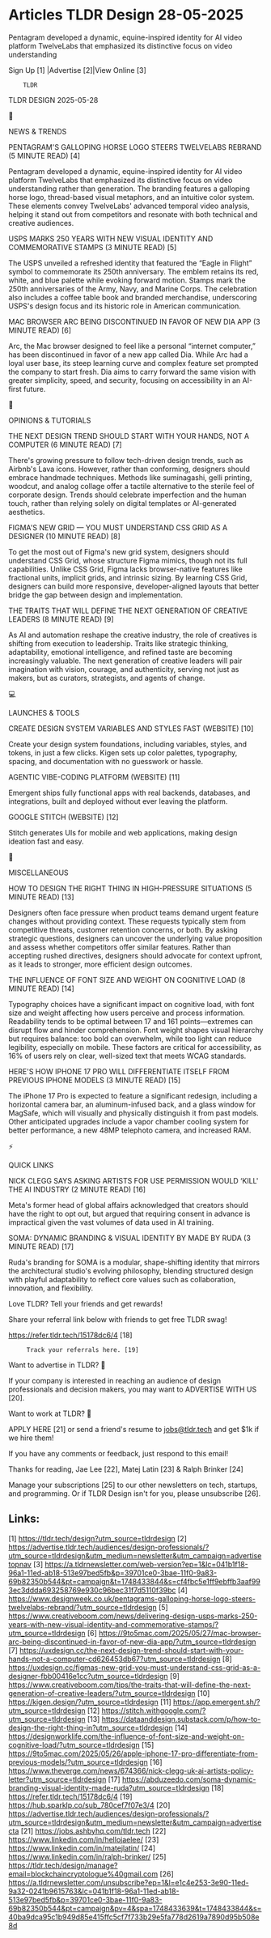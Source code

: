 # Articles TLDR Design 28-05-2025

Pentagram developed a dynamic, equine-inspired identity for AI video
platform TwelveLabs that emphasized its distinctive focus on video
understanding ‌ ‌ ‌ ‌ ‌ ‌ ‌ ‌ ‌ ‌ ‌ ‌ ‌ ‌ ‌ ‌ ‌ ‌ ‌ ‌ ‌ ‌ ‌ ‌ ‌ ‌  ‌ ‌ ‌ ‌ ‌ ‌ ‌ ‌ ‌ ‌ ‌ ‌ ‌ ‌ ‌ ‌ ‌ ‌ ‌ ‌ ‌ ‌ ‌ ‌ ‌ ‌ 


 Sign Up [1] |Advertise [2]|View Online [3] 

		TLDR 

TLDR DESIGN 2025-05-28

📱 

NEWS & TRENDS

 PENTAGRAM'S GALLOPING HORSE LOGO STEERS TWELVELABS REBRAND (5 MINUTE
READ) [4] 

 Pentagram developed a dynamic, equine-inspired identity for AI video
platform TwelveLabs that emphasized its distinctive focus on video
understanding rather than generation. The branding features a
galloping horse logo, thread-based visual metaphors, and an intuitive
color system. These elements convey TwelveLabs' advanced temporal
video analysis, helping it stand out from competitors and resonate
with both technical and creative audiences. 

 USPS MARKS 250 YEARS WITH NEW VISUAL IDENTITY AND COMMEMORATIVE
STAMPS (3 MINUTE READ) [5] 

 The USPS unveiled a refreshed identity that featured the “Eagle in
Flight” symbol to commemorate its 250th anniversary. The emblem
retains its red, white, and blue palette while evoking forward motion.
Stamps mark the 250th anniversaries of the Army, Navy, and Marine
Corps. The celebration also includes a coffee table book and branded
merchandise, underscoring USPS's design focus and its historic role in
American communication. 

 MAC BROWSER ARC BEING DISCONTINUED IN FAVOR OF NEW DIA APP (3 MINUTE
READ) [6] 

 Arc, the Mac browser designed to feel like a personal “internet
computer,” has been discontinued in favor of a new app called Dia.
While Arc had a loyal user base, its steep learning curve and complex
feature set prompted the company to start fresh. Dia aims to carry
forward the same vision with greater simplicity, speed, and security,
focusing on accessibility in an AI-first future. 

🚀 

OPINIONS & TUTORIALS

 THE NEXT DESIGN TREND SHOULD START WITH YOUR HANDS, NOT A COMPUTER (6
MINUTE READ) [7] 

 There's growing pressure to follow tech-driven design trends, such as
Airbnb's Lava icons. However, rather than conforming, designers should
embrace handmade techniques. Methods like suminagashi, gelli printing,
woodcut, and analog collage offer a tactile alternative to the sterile
feel of corporate design. Trends should celebrate imperfection and the
human touch, rather than relying solely on digital templates or
AI-generated aesthetics. 

 FIGMA'S NEW GRID — YOU MUST UNDERSTAND CSS GRID AS A DESIGNER (10
MINUTE READ) [8] 

 To get the most out of Figma's new grid system, designers should
understand CSS Grid, whose structure Figma mimics, though not its full
capabilities. Unlike CSS Grid, Figma lacks browser-native features
like fractional units, implicit grids, and intrinsic sizing. By
learning CSS Grid, designers can build more responsive,
developer-aligned layouts that better bridge the gap between design
and implementation. 

 THE TRAITS THAT WILL DEFINE THE NEXT GENERATION OF CREATIVE LEADERS
(8 MINUTE READ) [9] 

 As AI and automation reshape the creative industry, the role of
creatives is shifting from execution to leadership. Traits like
strategic thinking, adaptability, emotional intelligence, and refined
taste are becoming increasingly valuable. The next generation of
creative leaders will pair imagination with vision, courage, and
authenticity, serving not just as makers, but as curators,
strategists, and agents of change. 

💻 

LAUNCHES & TOOLS

 CREATE DESIGN SYSTEM VARIABLES AND STYLES FAST (WEBSITE) [10] 

 Create your design system foundations, including variables, styles,
and tokens, in just a few clicks. Kigen sets up color palettes,
typography, spacing, and documentation with no guesswork or hassle. 

 AGENTIC VIBE-CODING PLATFORM (WEBSITE) [11] 

 Emergent ships fully functional apps with real backends, databases,
and integrations, built and deployed without ever leaving the
platform. 

 GOOGLE STITCH (WEBSITE) [12] 

 Stitch generates UIs for mobile and web applications, making design
ideation fast and easy. 

🎁 

MISCELLANEOUS

 HOW TO DESIGN THE RIGHT THING IN HIGH-PRESSURE SITUATIONS (5 MINUTE
READ) [13] 

 Designers often face pressure when product teams demand urgent
feature changes without providing context. These requests typically
stem from competitive threats, customer retention concerns, or both.
By asking strategic questions, designers can uncover the underlying
value proposition and assess whether competitors offer similar
features. Rather than accepting rushed directives, designers should
advocate for context upfront, as it leads to stronger, more efficient
design outcomes. 

 THE INFLUENCE OF FONT SIZE AND WEIGHT ON COGNITIVE LOAD (8 MINUTE
READ) [14] 

 Typography choices have a significant impact on cognitive load, with
font size and weight affecting how users perceive and process
information. Readability tends to be optimal between 17 and 161
points—extremes can disrupt flow and hinder comprehension. Font
weight shapes visual hierarchy but requires balance: too bold can
overwhelm, while too light can reduce legibility, especially on
mobile. These factors are critical for accessibility, as 16% of users
rely on clear, well-sized text that meets WCAG standards. 

 HERE'S HOW IPHONE 17 PRO WILL DIFFERENTIATE ITSELF FROM PREVIOUS
IPHONE MODELS (3 MINUTE READ) [15] 

 The iPhone 17 Pro is expected to feature a significant redesign,
including a horizontal camera bar, an aluminum-infused back, and a
glass window for MagSafe, which will visually and physically
distinguish it from past models. Other anticipated upgrades include a
vapor chamber cooling system for better performance, a new 48MP
telephoto camera, and increased RAM. 

⚡ 

QUICK LINKS

 NICK CLEGG SAYS ASKING ARTISTS FOR USE PERMISSION WOULD ‘KILL' THE
AI INDUSTRY (2 MINUTE READ) [16] 

 Meta's former head of global affairs acknowledged that creators
should have the right to opt out, but argued that requiring consent in
advance is impractical given the vast volumes of data used in AI
training. 

 SOMA: DYNAMIC BRANDING & VISUAL IDENTITY BY MADE BY RUDA (3 MINUTE
READ) [17] 

 Ruda's branding for SOMA is a modular, shape-shifting identity that
mirrors the architectural studio's evolving philosophy, blending
structured design with playful adaptability to reflect core values
such as collaboration, innovation, and flexibility. 

Love TLDR? Tell your friends and get rewards!

 Share your referral link below with friends to get free TLDR swag! 

 https://refer.tldr.tech/15178dc6/4 [18] 

		 Track your referrals here. [19] 

Want to advertise in TLDR? 📰

 If your company is interested in reaching an audience of design
professionals and decision makers, you may want to ADVERTISE WITH US
[20]. 

Want to work at TLDR? 💼

 APPLY HERE [21] or send a friend's resume to jobs@tldr.tech and get
$1k if we hire them! 

 If you have any comments or feedback, just respond to this email! 

Thanks for reading, 
Jae Lee [22], Matej Latin [23] & Ralph Brinker [24] 

 Manage your subscriptions [25] to our other newsletters on tech,
startups, and programming. Or if TLDR Design isn't for you, please
unsubscribe [26]. 

 

Links:
------
[1] https://tldr.tech/design?utm_source=tldrdesign
[2] https://advertise.tldr.tech/audiences/design-professionals/?utm_source=tldrdesign&utm_medium=newsletter&utm_campaign=advertisetopnav
[3] https://a.tldrnewsletter.com/web-version?ep=1&lc=041b1f18-96a1-11ed-ab18-513e97bed5fb&p=39701ce0-3bae-11f0-9a83-69b82350b544&pt=campaign&t=1748433844&s=cf4fbc5e1ff9ebffb3aaf993ec3ddda693258769e930c96bec31f7d5110f39bc
[4] https://www.designweek.co.uk/pentagrams-galloping-horse-logo-steers-twelvelabs-rebrand/?utm_source=tldrdesign
[5] https://www.creativeboom.com/news/delivering-design-usps-marks-250-years-with-new-visual-identity-and-commemorative-stamps/?utm_source=tldrdesign
[6] https://9to5mac.com/2025/05/27/mac-browser-arc-being-discontinued-in-favor-of-new-dia-app/?utm_source=tldrdesign
[7] https://uxdesign.cc/the-next-design-trend-should-start-with-your-hands-not-a-computer-cd626453db67?utm_source=tldrdesign
[8] https://uxdesign.cc/figmas-new-grid-you-must-understand-css-grid-as-a-designer-fbb00416e1cc?utm_source=tldrdesign
[9] https://www.creativeboom.com/tips/the-traits-that-will-define-the-next-generation-of-creative-leaders/?utm_source=tldrdesign
[10] https://kigen.design/?utm_source=tldrdesign
[11] https://app.emergent.sh/?utm_source=tldrdesign
[12] https://stitch.withgoogle.com/?utm_source=tldrdesign
[13] https://dataanddesign.substack.com/p/how-to-design-the-right-thing-in?utm_source=tldrdesign
[14] https://designworklife.com/the-influence-of-font-size-and-weight-on-cognitive-load/?utm_source=tldrdesign
[15] https://9to5mac.com/2025/05/26/apple-iphone-17-pro-differentiate-from-previous-models/?utm_source=tldrdesign
[16] https://www.theverge.com/news/674366/nick-clegg-uk-ai-artists-policy-letter?utm_source=tldrdesign
[17] https://abduzeedo.com/soma-dynamic-branding-visual-identity-made-ruda?utm_source=tldrdesign
[18] https://refer.tldr.tech/15178dc6/4
[19] https://hub.sparklp.co/sub_780cef7f07e3/4
[20] https://advertise.tldr.tech/audiences/design-professionals/?utm_source=tldrdesign&utm_medium=newsletter&utm_campaign=advertisecta
[21] https://jobs.ashbyhq.com/tldr.tech
[22] https://www.linkedin.com/in/hellojaelee/
[23] https://www.linkedin.com/in/matejlatin/
[24] https://www.linkedin.com/in/ralph-brinker/
[25] https://tldr.tech/design/manage?email=blockchaincryptologue%40gmail.com
[26] https://a.tldrnewsletter.com/unsubscribe?ep=1&l=e1c4e253-3e90-11ed-9a32-0241b9615763&lc=041b1f18-96a1-11ed-ab18-513e97bed5fb&p=39701ce0-3bae-11f0-9a83-69b82350b544&pt=campaign&pv=4&spa=1748433639&t=1748433844&s=40ba9dca95c1b949d85e415ffc5cf7f733b29e5fa778d2619a7890d95b508e8d